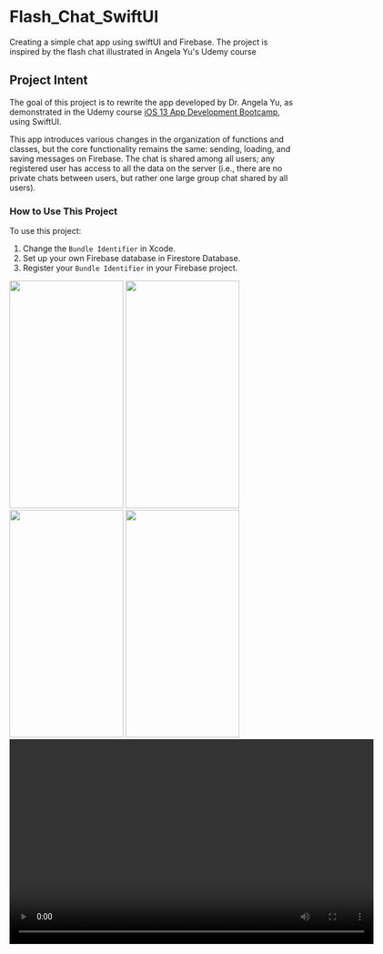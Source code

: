 # Flash_Chat_SwiftUI
Creating a simple chat app using swiftUI and Firebase. The project is inspired by the flash chat illustrated in Angela Yu's Udemy course

## Project Intent

The goal of this project is to rewrite the app developed by Dr. Angela Yu, as demonstrated in the Udemy course [iOS 13 App Development Bootcamp](https://www.udemy.com/course/ios-13-app-development-bootcamp/?couponCode=KEEPLEARNING), using SwiftUI. 

This app introduces various changes in the organization of functions and classes, but the core functionality remains the same: sending, loading, and saving messages on Firebase. The chat is shared among all users; any registered user has access to all the data on the server (i.e., there are no private chats between users, but rather one large group chat shared by all users).

### How to Use This Project

To use this project:
1. Change the `Bundle Identifier` in Xcode.
2. Set up your own Firebase database in Firestore Database.
3. Register your `Bundle Identifier` in your Firebase project.


<img src="https://github.com/user-attachments/assets/54056b2f-9c48-4a4a-8912-4d2b120d9663" alt="" width="200" height="400">
<img src="https://github.com/user-attachments/assets/67595e8b-38ff-457c-911e-dce38a700316" alt="" width="200" height="400">
<img src="https://github.com/user-attachments/assets/3ca60e17-d705-4b87-9477-c68a80dbc8d0" alt="" width="200" height="400">
<img src="https://github.com/user-attachments/assets/e5c3ca26-886f-4762-8065-f784be491ad6" alt="" width="200" height="400">
<video src="https://github.com/user-attachments/assets/5b16d1b4-becd-417b-9946-f200d6780184" width="640" height="360" controls>
Your browser does not support the video tag.
</video>



